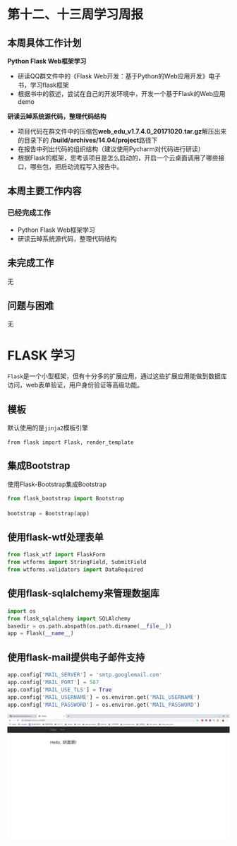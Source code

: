 # 第十二、十三周学习周报

## 本周具体工作计划

**Python Flask Web框架学习**

- 研读QQ群文件中的《Flask Web开发：基于Python的Web应用开发》电子书，学习flask框架
- 根据书中的叙述，尝试在自己的开发环境中，开发一个基于Flask的Web应用demo

**研读云晫系统源代码，整理代码结构**

- 项目代码在群文件中的压缩包**web_edu_v1.7.4.0_20171020.tar.gz**解压出来的目录下的 **/build/archives/14.04/project**路径下
- 在报告中列出代码的组织结构（建议使用Pycharm对代码进行研读）
- 根据Flask的框架，思考该项目是怎么启动的，开启一个云桌面调用了哪些接口，哪些包，把启动流程写入报告中。

## 本周主要工作内容

### 已经完成工作

- Python Flask Web框架学习
- 研读云晫系统源代码，整理代码结构

## 未完成工作

无

## 问题与困难

无



# FLASK 学习

`Flask`是一个小型框架，但有十分多的扩展应用，通过这些扩展应用能做到数据库访问，web表单验证，用户身份验证等高级功能。

## 模板

默认使用的是`jinja2`模板引擎

`from flask import Flask, render_template`

## 集成Bootstrap
使用Flask-Bootstrap集成Bootstrap
```python
from flask_bootstrap import Bootstrap

bootstrap = Bootstrap(app)
```

 ## 使用flask-wtf处理表单

```python
from flask_wtf import FlaskForm
from wtforms import StringField, SubmitField
from wtforms.validators import DataRequired
```

## 使用flask-sqlalchemy来管理数据库

```python
import os
from flask_sqlalchemy import SQLAlchemy
basedir = os.path.abspath(os.path.dirname(__file__))
app = Flask(__name__)
```

## 使用flask-mail提供电子邮件支持

```python
app.config['MAIL_SERVER'] = 'smtp.googlemail.com'
app.config['MAIL_PORT'] = 587
app.config['MAIL_USE_TLS'] = True
app.config['MAIL_USERNAME'] = os.environ.get('MAIL_USERNAME')
app.config['MAIL_PASSWORD'] = os.environ.get('MAIL_PASSWORD')
```

![](./images/huStart.png)



